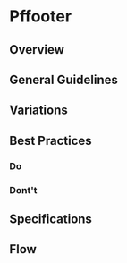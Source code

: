 # Pffooter

## Overview

## General Guidelines

## Variations

## Best Practices

### Do

### Dont't

## Specifications

## Flow
